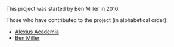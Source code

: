 This project was started by Ben Miller in 2016.

Those who have contributed to the project (in alphabetical order):

- [Alexius Academia](https://github.com/alexiusacademia)
- [Ben Miller](https://github.com/benjiyamin)
